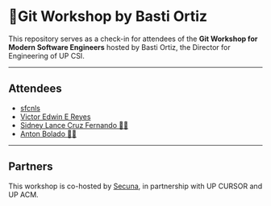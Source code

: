 # 🚀Git Workshop by Basti Ortiz

This repository serves as a check-in for attendees of the **Git Workshop for Modern Software Engineers** hosted by Basti Ortiz, the Director for Engineering of UP CSI.

---
## Attendees
* [sfcnls](https://github.com/sfcnls/)
* [Victor Edwin E Reyes](https://github.com/VeeIsForVanana)
* [Sidney Lance Cruz Fernando 🤩🙏](https://github.com/slcfernando)
* [Anton Bolado 🧍‍♂️](https://github.com/boladss)
---
## Partners
This workshop is co-hosted by [Secuna](https://secuna.io), in partnership with UP CURSOR and UP ACM.
